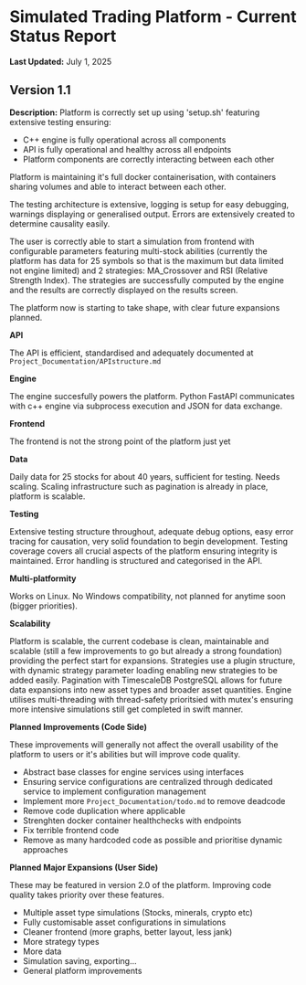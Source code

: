# Simulated Trading Platform - Current Status Report

**Last Updated:** July 1, 2025  

## Version 1.1 

**Description:** 
Platform is correctly set up using 'setup.sh' featuring extensive testing ensuring:
- C++ engine is fully operational across all components
- API is fully operational and healthy across all endpoints
- Platform components are correctly interacting between each other

Platform is maintaining it's full docker containerisation, with containers sharing volumes and able to interact between each other.

The testing architecture is extensive, logging is setup for easy debugging, warnings displaying or generalised output. Errors are extensively created to determine causality easily. 

The user is correctly able to start a simulation from frontend with configurable parameters featuring multi-stock abilities (currently the platform has data for 25 symbols so that is the maximum but data limited not engine limited) and 2 strategies: MA_Crossover and RSI (Relative Strength Index). The strategies are successfully computed by the engine and the results are correctly displayed on the results screen. 

The platform now is starting to take shape, with clear future expansions planned.

**API**

The API is efficient, standardised and adequately documented at `Project_Documentation/APIstructure.md`

**Engine**

The engine succesfully powers the platform. Python FastAPI communicates with c++ engine via subprocess execution and JSON for data exchange. 

**Frontend**

The frontend is not the strong point of the platform just yet

**Data**

Daily data for 25 stocks for about 40 years, sufficient for testing. Needs scaling. Scaling infrastructure such as pagination is already in place, platform is scalable.

**Testing**

Extensive testing structure throughout, adequate debug options, easy error tracing for causation, very solid foundation to begin development. Testing coverage covers all crucial aspects of the platform ensuring integrity is maintained. Error handling is structured and categorised in the API.

**Multi-platformity**

Works on Linux. No Windows compatibility, not planned for anytime soon (bigger priorities).

**Scalability**

Platform is scalable, the current codebase is clean, maintainable and scalable (still a few improvements to go but already a strong foundation) providing the perfect start for expansions. Strategies use a plugin structure, with dynamic strategy parameter loading enabling new strategies to be added easily. Pagination with TimescaleDB PostgreSQL allows for future data expansions into new asset types and broader asset quantities. Engine utilises multi-threading with thread-safety prioritsied with mutex's ensuring more intensive simulations still get completed in swift manner. 

**Planned Improvements (Code Side)**

These improvements will generally not affect the overall usability of the platform to users or it's abilities but will improve code quality.

- Abstract base classes for engine services using interfaces
- Ensuring service configurations are centralized through dedicated service to implement configuration management
- Implement more `Project_Documentation/todo.md` to remove deadcode
- Remove code duplication where applicable
- Strenghten docker container healthchecks with endpoints
- Fix terrible frontend code
- Remove as many hardcoded code as possible and prioritise dynamic approaches

**Planned Major Expansions (User Side)**

These may be featured in version 2.0 of the platform. Improving code quality takes priority over these features.

- Multiple asset type simulations (Stocks, minerals, crypto etc)
- Fully customisable asset configurations in simulations
- Cleaner frontend (more graphs, better layout, less jank)
- More strategy types
- More data
- Simulation saving, exporting...
- General platform improvements